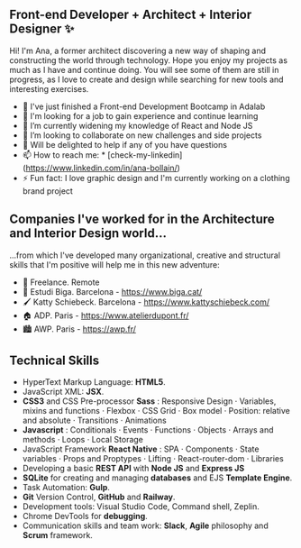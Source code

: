 ## Front-end Developer + Architect + Interior Designer ✨


Hi! I'm Ana, a former architect discovering a new way of shaping and constructing the world through technology. Hope you enjoy my projects as much as I have and continue doing. You will see some of them are still in progress, as I love to create and design while searching for new tools and interesting exercises. 

- 🎉 I've just finished a Front-end Development Bootcamp in Adalab
- 🔭 I'm looking for a job to gain experience and continue learning
- 🌱 I’m currently widening my knowledge of React and Node JS
- 👯 I’m looking to collaborate on new challenges and side projects
- 💬 Will be delighted to help if any of you have questions
- 📫 How to reach me: * [check-my-linkedin] (https://www.linkedin.com/in/ana-bollain/)
- ⚡ Fun fact: I love graphic design and I'm currently working on a clothing brand project

## Companies I've worked for in the Architecture and Interior Design world...

...from which I've developed many organizational, creative and structural skills that I'm positive will help me in this new adventure:

- 🚀 Freelance. Remote
- 🧱 Estudi Biga. Barcelona - https://www.biga.cat/
- 🖌️ Katty Schiebeck. Barcelona - https://www.kattyschiebeck.com/
- 🏠 ADP. Paris - https://www.atelierdupont.fr/
- 🏙️ AWP. Paris - https://awp.fr/

## Technical Skills

- HyperText Markup Language: **HTML5**.
- JavaScript XML: **JSX**.
- **CSS3** and CSS Pre-processor **Sass** : Responsive Design · Variables, mixins and functions · Flexbox · CSS Grid · Box model · Position: relative and absolute · Transitions ·     Animations
- **Javascript** : Conditionals · Events · Functions · Objects · Arrays and methods · Loops · Local Storage
- JavaScript Framework **React Native** : SPA · Components · State variables · Props and Proptypes · Lifting · React-router-dom · Libraries
- Developing a basic **REST API** with **Node JS** and **Express JS**
- **SQLite** for creating and managing **databases** and EJS **Template Engine**.
- Task Automation: **Gulp**.
- **Git** Version Control, **GitHub** and **Railway**.
- Development tools: Visual Studio Code, Command shell, Zeplin. 
- Chrome DevTools for **debugging**. 
- Communication skills and team work: **Slack**, **Agile** philosophy and **Scrum** framework.
